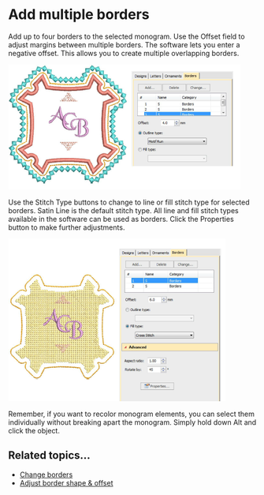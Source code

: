 # Add multiple borders

Add up to four borders to the selected monogram. Use the Offset field to adjust margins between multiple borders. The software lets you enter a negative offset. This allows you to create multiple overlapping borders.

![ChangeBorders5.png](assets/ChangeBorders5.png)

Use the Stitch Type buttons to change to line or fill stitch type for selected borders. Satin Line is the default stitch type. All line and fill stitch types available in the software can be used as borders. Click the Properties button to make further adjustments.

![ChangeBorders6.png](assets/ChangeBorders6.png)

Remember, if you want to recolor monogram elements, you can select them individually without breaking apart the monogram. Simply hold down Alt and click the object.

## Related topics...

- [Change borders](Change_borders)
- [Adjust border shape & offset](Adjust_border_shape_offset)
